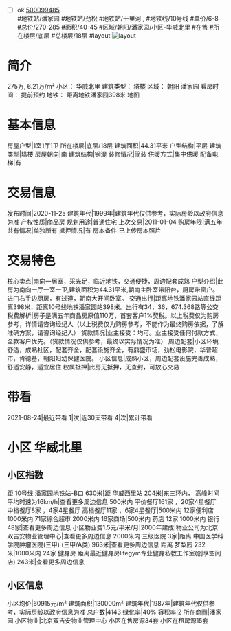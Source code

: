 - [ ] ok [500099485](https://bj.5i5j.com/ershoufang/500099485.html)  
 #地铁站/潘家园 #地铁站/劲松 #地铁站/十里河 ,  #地铁线/10号线
#单价/6-8 #总价/270-285 #面积/40-45   #区域/朝阳/潘家园/小区-华威北里 #在售 #所在楼层/底层 #总楼层/18层 #layout 
![layout](http://image2.5i5j.com//group2/M00/AC/7F/CgqJM1zzlMKADA4UAAL9P2hn1TI021.jpg_P5.jpg) 
# 简介 
 275万,  6.21万/m² 
小区： 华威北里
建筑类型： 塔楼
区域： 朝阳 潘家园
看房时间： 提前预约
地铁： 距离地铁潘家园398米 地图
# 基本信息 
 房屋户型|1室1厅1卫
所在楼层|底层/18层
建筑面积|44.31平米
户型结构|平层
建筑类型|塔楼
房屋朝向|南
建筑结构|钢混
装修情况|简装
供暖方式|集中供暖
配备电梯|有
# 交易信息 
 发布时间|2020-11-25
建筑年代|1999年|建筑年代仅供参考，实际房龄以政府信息为准
产权性质|商品房
规划用途|普通住宅
上次交易|2011-01-04
购房年限|满五年
共有情况|单独所有
抵押情况|有
房本备件|已上传房本照片
# 交易特色 
 核心卖点|南向一居室，采光足，临近地铁，交通便捷，周边配套成熟
户型介绍|此房为南向一厅一室一卫,建筑面积为44.31平米,朝南主卧室带阳台，厨房带窗户。进门右手边厨房，有过道，朝南大开间卧室。
交通出行|距离地铁潘家园站直线距离398米，距离10号线地铁潘家园站398米。出行有34，36，674.368路等公交
税费解析|房子是满五年商品房原值110万，首套客户1%契税。以上税费仅为购房参考，详情请咨询经纪人（以上税费仅为购房参考，不能作为最终购房依据，了解准确方案，请咨询经纪人）
贷款情况|业主接受：均可。业主接受任何付款方式，全款客户优先。（贷款情况仅供参考，最终以实际情况为准）
周边配套|小区环境舒适，成熟社区，配套齐全，配套设施齐全，有鼎盛市场，劲松电影院，华普超市，肯德基，朝阳妇幼保健医院。
小区信息|成熟小区，周边配套设施完善成熟，舒适安静，适宜居住
权属抵押|此房无抵押，无查封，可放心交易
# 带看 
 2021-08-24|最近带看	 1|次|近30天带看	 4|次|累计带看
# 小区 华威北里
## 小区指数 
 距 10号线 潘家园地铁站-B口 630米|距 华威西里站 204米|东三环内， 高峰时间平均时速为16km/h|查看更多周边信息
500米内 平价餐厅161家 ，20家4星餐厅
中档餐厅8家 ，4家4星餐厅
高档餐厅11家 ，6家4星餐厅|500米内 12家便利店
1000米内 71家综合超市
2000米内 16家商场|500米内 药店 12家
1000米内 银行 48家|查看更多周边信息
小区物业费1.5元/平米/月|2000年建成|物业公司为北京双吉安物业管理中心|查看更多周边信息
2000米内 三级医院 3家|距离 中国医学科学院肿瘤医院(三甲) (三甲/A类) 963米|查看更多周边信息
距离 梦梨园 232米|1000米内 24家 健身房
距离最近健身房lifegym专业健身私教工作室(创享空间店) 243米|查看更多周边信息
## 小区信息 
 小区均价|60915元/m²
建筑面积|130000m²
建筑年代|1987年|建筑年代仅供参考，实际房龄以政府信息为准
总户数|4143
绿化率|40%
容积率|2
所在商圈|潘家园
小区物业|北京双吉安物业管理中心
小区在售房源34套
小区在租房源15套
